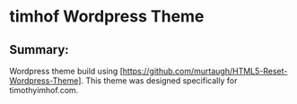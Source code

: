 #  timhof Wordpress Theme

## Summary:
Wordpress theme build using [https://github.com/murtaugh/HTML5-Reset-Wordpress-Theme]. This theme was designed specifically for timothyimhof.com.

